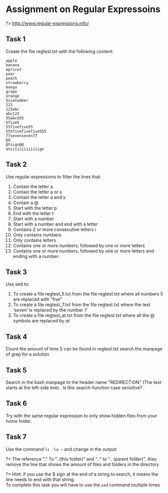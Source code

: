 # Assignment on Regular Expressoins

?> <i class="fa-solid fa-circle-info"></i> http://www.regular-expressions.info/

## Task 1
Create the file regtest.txt with the following content:

```
apple
banana
apricot
pear
peach
strawberry
mango
grape
orange
5isanumber
123
123abc
abc123
35abcd35
5five5
55fivefive55
555fivefivefive555
77sevenseven77
@d
@tsign@@
atsiiiiiiiiiiiign
```

## Task 2
Use regular expressions to filter the lines that:

1.	Contain the letter a
2.	Contain the letter a or s
3.	Contain the letter a and s
4.	Contain a @
5.	Start with the letter p
6.	End with the letter t 
7.	Start with a number 
8.	Start with a number and end with a letter 
9.	Contains 2 or more consecutive letters i
10.	Only contains numbers
11.	Only contains letters
12.	Contains one or more numbers, followed by one or more letters
13.	Contains one or more numbers, followed by one or more letters and ending with a number. 


## Task 3
Use sed to: 

1.	To create a file regtest_5.txt from the file regtest.txt where all numbers 5 are replaced with "five"
2.	To create a file regtest_7.txt from the file regtest.txt where the text ‘seven’ is replaced by the number 7
3.	To create a file regtest_at.txt from the file regtest.txt where all the @ symbols are replaced by _at_


## Task 4
Count the amount of time 5 can be found in regtest.txt
search the manpage of grep for a solution

## Task 5
Search in the bash manpage to the header name "REDIRECTION" (The text starts at the left-side line) . Is this search-function case sensitive? 

## Task 6
Try with the same regular expression to only show hidden files from your home folder. 
  
## Task 7
Use the command `ls -la ~` and change in the output: 

?> <i class="fa-solid fa-circle-info"></i> The reference "." To ". (this folder)" and ".." to ".. (parent folder)". Also remove the line that shows the amount of files and folders in the directory   
  
?> <i class="fa-solid fa-circle-info"></i> Hint: if you use the $ sign at the end of a string to search, it means the line needs to end with that string.   
To complete this task you will have to use the `sed` command multiple times
